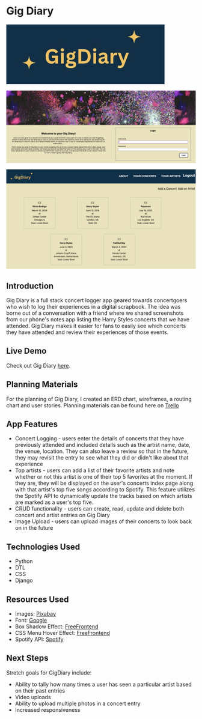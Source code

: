 # Gig Diary

![Gig Diary Logo](main_app/static/images/gig-diary-logo.png)

![Gig Diary Login Page](main_app/static/images/gig-diary-homepage.png)

![Gig Diary Concerts Page](main_app/static/images/gig-diary-concerts.png)

## Introduction
Gig Diary is a full stack concert logger app geared towards concertgoers who wish to log their experiences in a digital scrapbook. The idea was borne out of a conversation with a friend where we shared screenshots from our phone's notes app listing the Harry Styles concerts that we have attended. Gig Diary makes it easier for fans to easily see which concerts they have attended and review their experiences of those events.

## Live Demo 
Check out Gig Diary [here](https://gig-diary-91531bd45d38.herokuapp.com/).

## Planning Materials
For the planning of Gig Diary, I created an ERD chart, wireframes, a routing chart and user stories. Planning materials can be found here on [Trello](https://trello.com/b/cNU9sf5Z/concert-tracker-app)

## App Features
* Concert Logging - users enter the details of concerts that they have previously attended and included details such as the artist name, date, the venue, location. They can also leave a review so that in the future, they may revisit the entry to see what they did or didn't like about that experience
* Top artists - users can add a list of their favorite artists and note whether or not this artist is one of their top 5 favorites at the moment. If they are, they will be displayed on the user's concerts index page along with that artist's top five songs according to Spotify. This feature utilizes the Spotify API to dynamically update the tracks based on which artists are marked as a user's top five.
* CRUD functionality - users can create, read, update and delete both concert and artist entries on Gig Diary
* Image Upload - users can upload images of their concerts to look back on in the future 


## Technologies Used

* Python
* DTL
* CSS
* Django

## Resources Used
* Images: [Pixabay](https://pixabay.com/) 
* Font: [Google](https://fonts.google.com/)
* Box Shadow Effect: [FreeFrontend](https://codepen.io/carterfromsl/pen/LYqYRyN)
* CSS Menu Hover Effect: [FreeFrontend](https://codepen.io/t_afif/pen/bGQOaEb)
* Spotify API: [Spotify](https://developer.spotify.com/documentation/web-api)

## Next Steps

Stretch goals for GigDiary include:

* Ability to tally how many times a user has seen a particular artist based on their past entries
* Video uploads
* Ability to upload multiple photos in a concert entry
* Increased responsiveness 